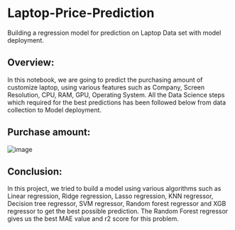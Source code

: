 # Laptop-Price-Prediction
 Building a regression model for prediction on Laptop Data set with model deployment.

## Overview:
In this notebook, we are going to predict the purchasing amount of customize laptop, using various features such as Company, Screen Resolution, CPU, RAM, GPU, Operating System.
All the Data Science steps which required for the best predictions has been followed below from data collection to Model deployment.

## Purchase amount:
![image](https://user-images.githubusercontent.com/104161233/176252114-6bb78fd2-2813-48b3-8bb1-6a3fac57a08b.png)

## Conclusion:
In this project, we tried to build a model using various algorithms such as Linear regression, Ridge regression, Lasso regression, KNN regressor, Decision tree regressor, SVM regressor, Random forest regressor and XGB regressor to get the best possible prediction.
The Random Forest regressor gives us the best MAE value and r2 score for this problem.
